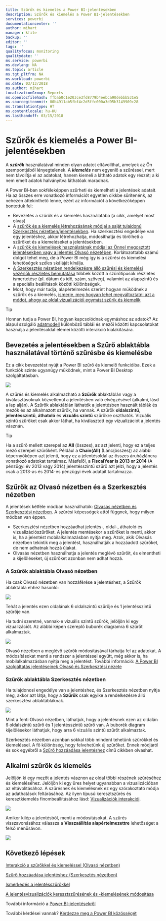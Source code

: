 ```yaml
---
title: Szűrők és kiemelés a Power BI-jelentésekben
description: Szűrők és kiemelés a Power BI-jelentésekben
services: powerbi
documentationcenter: ''
author: mihart
manager: kfile
backup: ''
editor: ''
tags: ''
qualityfocus: monitoring
qualitydate: ''
ms.service: powerbi
ms.devlang: NA
ms.topic: article
ms.tgt_pltfrm: NA
ms.workload: powerbi
ms.date: 03/13/2018
ms.author: mihart
LocalizationGroup: Reports
ms.openlocfilehash: ffbab0c1e203ce3fd8779b4eebca90debbb531e5
ms.sourcegitcommit: 00b4911ab5fbf4c2d5ffc000a3d95b3149909c28
ms.translationtype: HT
ms.contentlocale: hu-HU
ms.lasthandoff: 03/15/2018
---
```

# <a name="about-filters-and-highlighting-in-power-bi-reports"></a>Szűrők és kiemelés a Power BI-jelentésekben
A ***szűrők*** használatával minden olyan adatot eltávolíthat, amelyek az Ön szempontjából lényegtelenek.  A ***kiemelés*** nem egyenlő a szűréssel, mert nem távolítja el az adatokat, hanem kiemeli a látható adatok egy részét; a ki nem emelt adatok halványítva láthatóak maradnak.

A Power BI-ban sokféleképpen szűrheti és kiemelheti a jelentések adatait. Ha az összes erre vonatkozó információt egyetlen cikkbe sűrítenénk, az nehezen áttekinthető lenne, ezért az információt a következőképpen bontottuk fel:

* Bevezetés a szűrők és a kiemelés használatába (a cikk, amelyet most olvas)
* A [szűrők és a kiemelés létrehozásának módjai a saját tulajdonú Szerkesztés nézetben/jelentésekben](power-bi-report-add-filter.md). Ha szerkesztési engedélye van egy jelentéshez, akkor létrehozhatja, módosíthatja és törölheti a szűrőket és a kiemeléseket a jelentésekben.
* A [szűrők és kiemelések használatának módjai az Önnel megosztott jelentésekben vagy a jelentés Olvasó nézetében](service-reading-view-and-editing-view.md). Korlátozottabb számú dolgot tehet meg, de a Power BI még így is a szűrési és kiemelési lehetőségek széles skáláját kínálja.  
* [A Szerkesztés nézetben rendelkezésre álló szűrési és kiemelési vezérlők részletes bemutatása](power-bi-how-to-report-filter.md) többek között a szűrőtípusok részletes ismertetése (pl. dátum és idő, szám, szöveg), valamint az alapszintű és a speciális beállítások közötti különbségek.
* Most, hogy már tudja, alapértelmezés szerint hogyan működnek a szűrők és a kiemelés, [ismerje, meg hogyan lehet megváltoztatni azt a módot, ahogy az oldal vizualizációi egymást szűrik és kiemelik](service-reports-visual-interactions.md)

> [!TIP]
> Honnan tudja a Power BI, hogyan kapcsolódnak egymáshoz az adatok?  Az alapul szolgáló [adatmodell](https://support.office.com/article/Create-a-Data-Model-in-Excel-87e7a54c-87dc-488e-9410-5c75dbcb0f7b?ui=en-US&rs=en-US&ad=US) különböző táblái és mezői közötti kapcsolatokat használja a jelentésoldal elemei közötti interakció kialakítására.
> 
> 

## <a name="introduction-to-filters-and-highlighting-in-reports-using-the-filters-pane"></a>Bevezetés a jelentésekben a Szűrő ablaktábla használatával történő szűrésbe és kiemelésbe
 Ez a cikk bevezetést nyújt a Power BI szűrő és kiemelő funkcióiba.  Ezek a funkciók szinte ugyanúgy működnek, mint a Power BI Desktop szolgáltatásban.  

![](media/power-bi-reports-filters-and-highlighting/power-bi-add-filter-reading-view.png)

A szűrés és kiemelés alkalmazható a **Szűrők** ablaktáblán vagy a kiválasztásoknak közvetlenül a jelentésben való elvégzésével (alkalmi, lásd a lap alján). A Szűrők ablaktáblán láthatók a jelentésben használt táblák és mezők és az alkalmazott szűrők, ha vannak. A szűrők **oldalszintű**, **jelentésszintű**, **áthatoló** és **vizuális szintű** szűrőkre oszthatók.  Vizuális szintű szűrőket csak akkor láthat, ha kiválasztott egy vizualizációt a jelentés vásznán.

> [!TIP]
> Ha a szűrő mellett szerepel az **All** (összes), az azt jelenti, hogy ez a teljes mező szerepel szűrőként.  Például a **Chain(All)** (Lánc(összes)) az alábbi képernyőképen azt jelenti, hogy ez a jelentésoldal az összes áruházláncra vonatkozó adatokat tartalmaz.  Másfelől, a **FiscalYear is 2013 or 2014** (A pénzügyi év 2013 vagy 2014) jelentésszintű szűrő azt jelzi, hogy a jelentés csak a 2013-as és 2014-es pénzügyi évek adatait tartalmazza.
> 
> 

## <a name="filters-in-reading-view-versus-editing-view"></a>Szűrők az Olvasó nézetben és a Szerkesztés nézetben
A jelentések kétféle módban használhatók: [Olvasás nézetben és Szerkesztési nézetben](service-reading-view-and-editing-view.md).  A szűrési képességek attól függnek, hogy milyen módban van éppen.

* Szerkesztési nézetben hozzáadhat jelentés-, oldal-, áthatoló és vizualizációszűrőket. A jelentés mentésekor a szűrőket is menti, akkor is, ha a jelentést mobilalkalmazásban nyitja meg. Azok, akik Olvasás nézetben tekintik meg a jelentést, használhatják a hozzáadott szűrőket, de nem adhatnak hozzá újakat.
* Olvasás nézetben használhatja a jelentés meglévő szűrőit, és elmentheti a kijelöléseket,  új szűrőket azonban nem adhat hozzá.

### <a name="the-filters-pane-in-reading-view"></a>A Szűrők ablaktábla Olvasó nézetben
Ha csak Olvasó nézetben van hozzáférése a jelentéshez, a Szűrők ablaktábla ehhez hasonló:

![](media/power-bi-reports-filters-and-highlighting/power-bi-filter-reading-view.png)

Tehát a jelentés ezen oldalának 6 oldalszintű szűrője és 1 jelentésszintű szűrője van.

Ha tudni szeretné, vannak-e vizuális szintű szűrők, jelöljön ki egy vizualizációt. Az alábbi képen szereplő buborék diagramra 6 szűrőt alkalmaztak.

![](media/power-bi-reports-filters-and-highlighting/power-bi-filter-visual-level.png)

Olvasó nézetben a meglévő szűrők módosításával tárhatja fel az adatokat. A módosításokat menti a rendszer a jelentéssel együtt, még akkor is, ha mobilalkalmazásban nyitja meg a jelentést. További információ: [A Power BI szolgáltatás jelentéseinek Olvasó és Szerkesztési nézete](service-reading-view-and-editing-view.md)

### <a name="the-filters-pane-in-editing-view"></a>Szűrők ablaktábla Szerkesztés nézetben
Ha tulajdonosi engedélye van a jelentéshez, és Szerkesztés nézetben nyitja meg, akkor azt látja, hogy a **Szűrők** csak egyike a rendelkezésre álló szerkesztési ablaktábláknak.

![](media/power-bi-reports-filters-and-highlighting/power-bi-add-filter-editing-view.png)

Mint a fenti Olvasó nézetben, láthatjuk, hogy a jelentésnek ezen az oldalán 6 oldalszintű szűrő és 1 jelentésszintű szűrő van. A buborék diagram kijelölésekor láthatjuk, hogy arra 6 vizuális szintű szűrőt alkalmaztak.

Szerkesztés nézetben azonban sokkal több mindent tehetünk szűrőkkel és kiemeléssel. A fő különbség, hogy felvehetünk új szűrőket. Ennek módjáról és sok egyébről a [Szűrő hozzáadása jelentéshez](power-bi-report-add-filter.md) című cikkben olvashat.

## <a name="ad-hoc-filtering-and-highlighting"></a>Alkalmi szűrők és kiemelés
Jelöljön ki egy mezőt a jelentés vásznon az oldal többi részének szűréséhez és kiemeléséhez. Jelöljön ki egy üres helyet ugyanabban a vizualizációban az eltávolításához. A szűrésnek és kiemelésnek ez egy szórakoztató módja az adathatások feltárásához. Az ilyen típusú keresztszűrés és keresztkiemelés finombeállításához lásd: [Vizualizációk interakciói](service-reports-visual-interactions.md).

![](media/power-bi-reports-filters-and-highlighting/power-bi-adhoc-filter.gif)

Amikor kilép a jelentésből, menti a módosításokat. A szűrés visszavonásához válassza a **Visszaállítás alapértelmezettre** lehetőséget a felső menüsávon.

![](media/power-bi-reports-filters-and-highlighting/power-bi-reset-to-default.png)

## <a name="next-steps"></a>Következő lépések
[Interakció a szűrőkkel és kiemeléssel (Olvasó nézetben)](service-reading-view-and-editing-view.md)

[Szűrő hozzáadása jelentéshez (Szerkesztés nézetben)](power-bi-report-add-filter.md)

[Ismerkedés a jelentésszűrőkkel](power-bi-how-to-report-filter.md)

[A jelentésvizualizációk keresztszűrésének és -kiemelésének módosítása](service-reports-visual-interactions.md)

További információ a [Power BI-jelentésekről](service-reports.md)

További kérdései vannak? [Kérdezze meg a Power BI közösségét](http://community.powerbi.com/)

